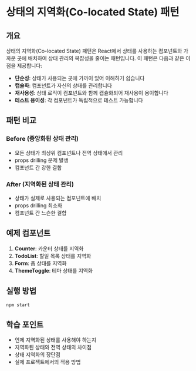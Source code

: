 # 상태의 지역화(Co-located State) 패턴

## 개요

상태의 지역화(Co-located State) 패턴은 React에서 상태를 사용하는 컴포넌트와 가까운 곳에 배치하여 상태 관리의 복잡성을 줄이는 패턴입니다. 이 패턴은 다음과 같은 이점을 제공합니다:

- **단순성**: 상태가 사용되는 곳에 가까이 있어 이해하기 쉽습니다
- **캡슐화**: 컴포넌트가 자신의 상태를 관리합니다
- **재사용성**: 상태 로직이 컴포넌트와 함께 캡슐화되어 재사용이 용이합니다
- **테스트 용이성**: 각 컴포넌트가 독립적으로 테스트 가능합니다

## 패턴 비교

### Before (중앙화된 상태 관리)
- 모든 상태가 최상위 컴포넌트나 전역 상태에서 관리
- props drilling 문제 발생
- 컴포넌트 간 강한 결합

### After (지역화된 상태 관리)
- 상태가 실제로 사용되는 컴포넌트에 배치
- props drilling 최소화
- 컴포넌트 간 느슨한 결합

## 예제 컴포넌트

1. **Counter**: 카운터 상태를 지역화
2. **TodoList**: 할일 목록 상태를 지역화
3. **Form**: 폼 상태를 지역화
4. **ThemeToggle**: 테마 상태를 지역화

## 실행 방법

```bash
npm start
```

## 학습 포인트

- 언제 지역화된 상태를 사용해야 하는지
- 지역화된 상태와 전역 상태의 차이점
- 상태 지역화의 장단점
- 실제 프로젝트에서의 적용 방법
